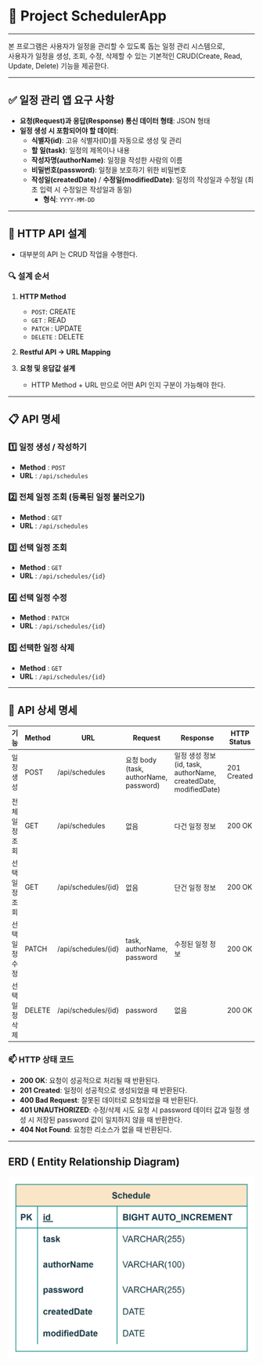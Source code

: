 # 📆 Project SchedulerApp
***

본 프로그램은 사용자가 일정을 관리할 수 있도록 돕는 일정 관리 시스템으로,  
사용자가 일정을 생성, 조회, 수정, 삭제할 수 있는 기본적인 CRUD(Create, Read, Update, Delete) 기능을 제공한다.   

***

## ✅ 일정 관리 앱 요구 사항

- **요청(Request)과 응답(Response) 통신 데이터 형태**: JSON 형태
- **일정 생성 시 포함되어야 할 데이터**:
  - **식별자(id)**: 고유 식별자(ID)를 자동으로 생성 및 관리
  - **할 일(task)**: 일정의 제목이나 내용
  - **작성자명(authorName)**: 일정을 작성한 사람의 이름
  - **비밀번호(password)**: 일정을 보호하기 위한 비밀번호
  - **작성일(createdDate)** / **수정일(modifiedDate)**: 일정의 작성일과 수정일 (최초 입력 시 수정일은 작성일과 동일)
    - **형식**: `YYYY-MM-DD`

***

## 📝 HTTP API 설계

- 대부분의 API 는 CRUD 작업을 수행한다.

### 🔍 설계 순서
1. **HTTP Method**
   * `POST`: CREATE
   * `GET` : READ
   * `PATCH` : UPDATE
   * `DELETE` : DELETE

2. **Restful API → URL Mapping**

3. **요청 및 응답값 설계**
   * HTTP Method + URL 만으로 어떤 API 인지 구분이 가능해야 한다.

***

## 📋 API 명세


### 1️⃣ 일정 생성 / 작성하기
+ **Method** : `POST`
+ **URL** : `/api/schedules`

### 2️⃣ 전체 일정 조회 (등록된 일정 불러오기)
+ **Method** : `GET`
+ **URL** : `/api/schedules`

### 3️⃣ 선택 일정 조회
+ **Method** : `GET`
+ **URL** : `/api/schedules/{id}`

### 4️⃣ 선택 일정 수정
+ **Method** : `PATCH`
+ **URL** : `/api/schedules/{id}`

### 5️⃣ 선택한 일정 삭제
+ **Method** : `GET`
+ **URL** : `/api/schedules/{id}`

***

## 📌 API 상세 명세

| 기능       | Method | URL                 | Request                              | Response                                                   | HTTP Status |
|----------|--------|---------------------|--------------------------------------|------------------------------------------------------------|-------------|
| 일정 생성    | POST   | /api/schedules      | 요청 body (task, authorName, password) | 일정 생성 정보 (id, task, authorName, createdDate, modifiedDate) | 201 Created |
| 전체 일정 조회 | GET    | /api/schedules      | 없음                                   | 다건 일정 정보                                                   | 200 OK      |
| 선택 일정 조회 | GET    | /api/schedules/{id} | 없음                                   | 단건 일정 정보                                                   | 200 OK      |
| 선택 일정 수정 | PATCH  | /api/schedules/{id} | task, authorName, password           | 수정된 일정 정보                                                  | 200 OK      |
| 선택 일정 삭제 | DELETE | /api/schedules/{id} | password                             | 없음                                                         | 200 OK      |

### 📫 HTTP 상태 코드

- **200 OK**: 요청이 성공적으로 처리될 때 반환된다.
- **201 Created**: 일정이 성공적으로 생성되었을 때 반환된다.
- **400 Bad Request**: 잘못된 데이터로 요청되었을 때 반환된다.
- **401 UNAUTHORIZED**: 수정/삭제 시도 요청 시 password 데이터 값과 일정 생성 시 저장된 password 값이 일치하지 않을 때 반환한다.
- **404 Not Found**: 요청한 리소스가 없을 때 반환된다.

***
## ERD ( Entity Relationship Diagram)
<img src="/src/main/resources/static/SchedulApp_ERD.png" width="700" />